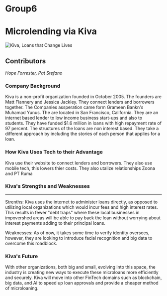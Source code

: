 # Group6

# Microlending via Kiva

![Kiva, Loans that Change Lives](https://partnerships.kiva.org/wp-content/uploads/2019/05/Kiva-Facebook-Post.png)

## Contributors

*Hope Forrester, Pat Stefano*

### Company Background

Kiva is a non-profit organization founded in October 2005. The founders are Matt Flannery and Jessica Jackley. They connect lenders and borrowers together. The Companies assperation came form Grameen Bankn's Muhamad Yunus. The are located in San Francisco, California. They are an internet based lender to low income business start-ups and also to students. They have funded $1.6 million in loans with high repayment rate of 97 percent. The structures of the loans are non interest based. They take a different approach by including the stories of each person that applies for a loan. 


### How Kiva Uses Tech to their Advantage

Kiva use their website to connect lenders and borrowers. They also use mobile tech, this lowers thier costs. They also utalize relationships Zoona and PT Ruma

### Kiva's Strengths and Weaknesses

---
Strenths: Kiva uses the internet to administer loans directly, as opposed to utilizing local organizations which would incur fees and high interest rates. This results in fewer "debt traps" where these local businesses in impovershed areas will be able to pay back the loan without worrying about interest payments adding to their principal loans.

Weaknesses: As of now, it takes some time to verify identity oversees, however, they are looking to introduce facial recognition and big data to overcome this roadblock.
### Kiva's Future

With other organizations, both big and small, evolving into this space, the industry is creating new ways to execute these microloans more efficiently and securely. Kiva will move into other FinTech domains such as blockchain, big data, and AI to speed up loan approvals and provide a cheaper method of microloaning. 
